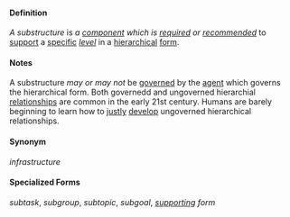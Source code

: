 #### Definition

*A substructure* is *a [component](https://github.com/gcassel/Modular-Organization-Terminology/blob/master/terms/element.md) which is [required](https://github.com/gcassel/Modular-Organization-Terminology/blob/master/terms/require.md) or [recommended](https://github.com/gcassel/Modular-Organizing-Terminology/blob/master/terms/recommend.md)* to [support](https://github.com/gcassel/Modular-Organization-Terminology/blob/master/terms/support.md) a [specific](https://github.com/gcassel/Modular-Organization-Terminology/blob/master/terms/specific.md) *[level](https://github.com/gcassel/Modular-Organization-Terminology/blob/master/terms/level.md)* in a [hierarchical](https://github.com/gcassel/Modular-Organization-Terminology/blob/master/terms/hierarchy.md) [form](https://github.com/gcassel/Modular-Organization-Terminology/blob/master/terms/form.md).

#### Notes

A substructure *may or may not* be [governed](https://github.com/gcassel/Modular-Organization-Terminology/blob/master/terms/govern.md) by the [agent](https://github.com/gcassel/Modular-Organizing-Terminology/blob/master/terms/agent.md) which governs the hierarchical form.  Both governedd and ungoverned hierarchial [relationships](https://github.com/gcassel/Modular-Organization-Terminology/blob/master/terms/relate.md) are common in the early 21st century.  Humans are barely beginning to learn how to [justly](https://github.com/gcassel/Modular-Organization-Terminology/blob/master/terms/just.md) [develop](https://github.com/gcassel/Modular-Organization-Terminology/blob/master/terms/develop.md) ungoverned hierarchical relationships.

#### Synonym

*infrastructure*

#### Specialized Forms

*subtask*, *subgroup*, *subtopic*, *subgoal*, *[supporting](https://github.com/gcassel/Modular-Organization-Terminology/blob/master/terms/support.md) form*
